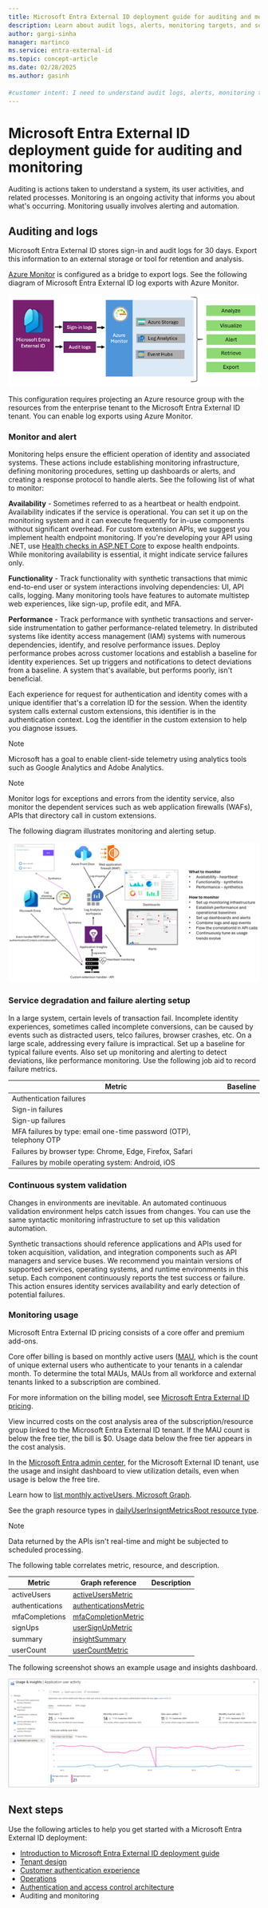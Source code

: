 ```yaml
---
title: Microsoft Entra External ID deployment guide for auditing and monitoring
description: Learn about audit logs, alerts, monitoring targets, and service degradation in Microsoft Entra External ID.
author: gargi-sinha
manager: martinco
ms.service: entra-external-id
ms.topic: concept-article
ms.date: 02/28/2025
ms.author: gasinh

#customer intent: I need to understand audit logs, alerts, monitoring targets, and service degradation for a deployment of Microsoft Entra External ID.
---
```


# Microsoft Entra External ID deployment guide for auditing and monitoring

Auditing is actions taken to understand a system, its user activities, and related processes. Monitoring is an ongoing activity that informs you about what's occurring. Monitoring usually involves alerting and automation.

## Auditing and logs

Microsoft Entra External ID stores sign-in and audit logs for 30 days. Export this information to an external storage or tool for retention and analysis. 

[Azure Monitor](/azure/azure-monitor/overview) is configured as a bridge to export logs. See the following diagram of Microsoft Entra External ID log exports with Azure Monitor.  

   [ ![Diagram of log exports with Azure Monitor.](media/deployment-external/log-export.png)](media/deployment-external/log-export-expanded.png#lightbox)

This configuration requires projecting an Azure resource group with the resources from the enterprise tenant to the Microsoft Entra External ID tenant. You can enable log exports using Azure Monitor. 

### Monitor and alert

Monitoring helps ensure the efficient operation of identity and associated systems. These actions include establishing monitoring infrastructure, defining monitoring procedures, setting up dashboards or alerts, and creating a response protocol to handle alerts. See the following list of what to monitor:

**Availability** - Sometimes referred to as a heartbeat or health endpoint. Availability indicates if the service is operational. You can set it up on the monitoring system and it can execute frequently for in-use components without significant overhead. For custom extension APIs, we suggest you implement health endpoint monitoring. If you're developing your API using .NET, use [Health checks in ASP.NET Core](/aspnet/core/host-and-deploy/health-checks?view=aspnetcore-8.0&preserve-view=true) to expose health endpoints. While monitoring availability is essential, it might indicate service failures only.  

**Functionality** - Track functionality with synthetic transactions that mimic end-to-end user or system interactions involving dependencies: UI, API calls, logging. Many monitoring tools have features to automate multistep web experiences, like sign-up, profile edit, and MFA.  

**Performance** - Track performance with synthetic transactions and server-side instrumentation to gather performance-related telemetry. In distributed systems like identity access management (IAM) systems with numerous dependencies, identify, and resolve performance issues. Deploy performance probes across customer locations and establish a baseline for identity experiences. Set up triggers and notifications to detect deviations from a baseline. A system that's available, but performs poorly, isn't beneficial. 

Each experience for request for authentication and identity comes with a unique identifier that's a correlation ID for the session. When the identity system calls external custom extensions, this identifier is in the authentication context. Log the identifier in the custom extension to help you diagnose issues.  

   >[!NOTE]
   >Microsoft has a goal to enable client-side telemetry using analytics tools such as Google Analytics and Adobe Analytics.

   >[!NOTE]
   >Monitor logs for exceptions and errors from the identity service, also monitor the dependent services such as web application firewalls (WAFs), APIs that directory call in custom extensions.

The following diagram illustrates monitoring and alerting setup. 

   [ ![Diagram of alerting and monitoring setup.](media/deployment-external/alerting-setup.png)](media/deployment-external/alerting-setup-expanded.png#lightbox)

### Service degradation and failure alerting setup

In a large system, certain levels of transaction fail. Incomplete identity experiences, sometimes called incomplete conversions, can be caused by events such as distracted users, telco failures, browser crashes, etc. On a large scale, addressing every failure is impractical. Set up a baseline for typical failure events. Also set up monitoring and alerting to detect deviations, like performance monitoring. Use the following job aid to record failure metrics. 

|Metric|Baseline|
|---|---|
|Authentication failures||
|Sign-in failures||
|Sign-up failures||
|MFA failures by type: email one-time password (OTP), telephony OTP ||
|Failures by browser type: Chrome, Edge, Firefox, Safari ||
|Failures by mobile operating system: Android, iOS ||

### Continuous system validation

Changes in environments are inevitable. An automated continuous validation environment helps catch issues from changes. You can use the same syntactic monitoring infrastructure to set up this validation automation. 

Synthetic transactions should reference applications and APIs used for token acquisition, validation, and integration components such as API managers and service buses. We recommend you maintain versions of supported services, operating systems, and runtime environments in this setup. Each component continuously reports the test success or failure. This action ensures identity services availability and early detection of potential failures. 

### Monitoring usage

Microsoft Entra External ID pricing consists of a core offer and premium add-ons.  

Core offer billing is based on monthly active users ([MAU](../external-id/external-identities-pricing.md), which is the count of unique external users who authenticate to your tenants in a calendar month. To determine the total MAUs, MAUs from all workforce and external tenants linked to a subscription are combined. 

For more information on the billing model, see [Microsoft Entra External ID pricing](../external-id/external-identities-pricing.md). 

View incurred costs on the cost analysis area of the subscription/resource group linked to the Microsoft Entra External ID tenant. If the MAU count is below the free tier, the bill is $0. Usage data below the free tier appears in the cost analysis.  

In the [Microsoft Entra admin center](https://entra.microsoft.com), for the Microsoft External ID tenant, use the usage and insight dashboard to view utilization details, even when usage is below the free tire.  

Learn how to [list monthly activeUsers, Microsoft Graph](/graph/api/monthlyuserinsightmetricsroot-list-activeusers?view=graph-rest-beta&tabs=http&preserve-view=true). 

See the graph resource types in [dailyUserInsigntMetricsRoot resource type](/graph/api/resources/dailyuserinsightmetricsroot?view=graph-rest-beta&preserve-view=true). 

   >[!NOTE]
   >Data returned by the APIs isn't real-time and might be subjected to scheduled processing.

The following table correlates metric, resource, and description.

|Metric|Graph reference|Description|
|---|---|---|
|activeUsers|[activeUsersMetric](/graph/api/resources/activeusersmetric?view=graph-rest-beta&preserve-view=true) ||
|authentications|[authenticationsMetric](/graph/api/resources/authenticationsmetric?view=graph-rest-beta&preserve-view=true)||
|mfaCompletions|[mfaCompletionMetric](/graph/api/resources/mfacompletionmetric?view=graph-rest-beta&preserve-view=true) ||
|signUps|[userSignUpMetric](/graph/api/resources/usersignupmetric?view=graph-rest-beta&preserve-view=true)||
|summary|[insightSummary](/graph/api/resources/insightsummary?view=graph-rest-beta&preserve-view=true)||
|userCount|[userCountMetric](/graph/api/resources/usercountmetric?view=graph-rest-beta&preserve-view=true)||

The following screenshot shows an example usage and insights dashboard.

   [ ![Screenshot of the usage and insights section in the Microsoft Entra admin center.](media/deployment-external/usage-insights.png)](media/deployment-external/usage-insights-expanded.png#lightbox)

## Next steps

Use the following articles to help you get started with a Microsoft Entra External ID deployment: 

* [Introduction to Microsoft Entra External ID deployment guide](deployment-external-intro.md)
* [Tenant design](deployment-external-tenant-design.md)
* [Customer authentication experience](deployment-external-customer-authentication.md)
* [Operations](deployment-external-operations.md)
* [Authentication and access control architecture](deployment-external-authentication-access-control.md)
* Auditing and monitoring
